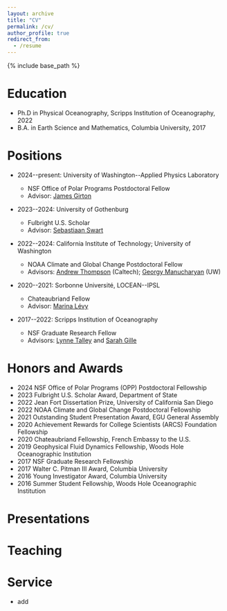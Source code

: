 ```yaml
---
layout: archive
title: "CV"
permalink: /cv/
author_profile: true
redirect_from:
  - /resume
---
```


{% include base_path %}

Education
======
* Ph.D in Physical Oceanography, Scripps Institution of Oceanography, 2022
* B.A. in Earth Science and Mathematics, Columbia University, 2017

Positions
======
* 2024--present: University of Washington--Applied Physics Laboratory
  * NSF Office of Polar Programs Postdoctoral Fellow
  * Advisor: [James Girton](https://www.apl.washington.edu/people/profile.php?last_name=Girton&first_name=James)

* 2023--2024: University of Gothenburg
  * Fulbright U.S. Scholar
  * Advisor: [Sebastiaan Swart](https://sebswart.com/)

* 2022--2024: California Institute of Technology; University of Washington
  * NOAA Climate and Global Change Postdoctoral Fellow
  * Advisors: [Andrew Thompson](https://web.gps.caltech.edu/~andrewt/) (Caltech); [Georgy Manucharyan](https://deep.ocean.washington.edu/) (UW)

* 2020--2021: Sorbonne Université, LOCEAN--IPSL
  * Chateaubriand Fellow
  * Advisor: [Marina Lévy](https://pagesperso.locean-ipsl.upmc.fr/marina/)

* 2017--2022: Scripps Institution of Oceanography
  * NSF Graduate Research Fellow
  * Advisors: [Lynne Talley](https://sam.ucsd.edu/talleyhome.html) and [Sarah Gille](https://pordlabs.ucsd.edu/sgille/)  

Honors and Awards
======
* 2024  NSF Office of Polar Programs (OPP) Postdoctoral Fellowship
* 2023  Fulbright U.S. Scholar Award, Department of State
* 2022  Jean Fort Dissertation Prize, University of California San Diego
* 2022  NOAA Climate and Global Change Postdoctoral Fellowship
* 2021  Outstanding Student Presentation Award, EGU General Assembly
* 2020  Achievement Rewards for College Scientists (ARCS) Foundation Fellowship
* 2020  Chateaubriand Fellowship, French Embassy to the U.S.
* 2019  Geophysical Fluid Dynamics Fellowship, Woods Hole Oceanographic Institution
* 2017  NSF Graduate Research Fellowship
* 2017  Walter C. Pitman III Award, Columbia University
* 2016  Young Investigator Award, Columbia University
* 2016  Summer Student Fellowship, Woods Hole Oceanographic Institution
  
Presentations
======
  
Teaching
======

Service
======
* add
